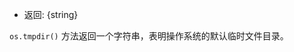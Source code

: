 <!-- YAML
added: v0.9.9
changes:
  - version: v2.0.0
    pr-url: https://github.com/nodejs/node/pull/747
    description: This function is now cross-platform consistent and no longer
                 returns a path with a trailing slash on any platform
-->

* 返回: {string}

`os.tmpdir()` 方法返回一个字符串，表明操作系统的默认临时文件目录。

